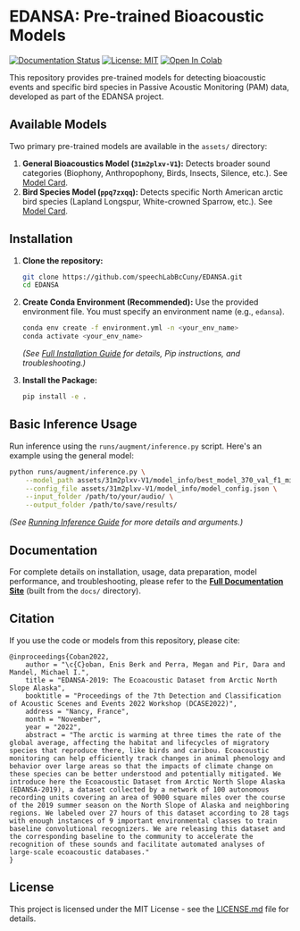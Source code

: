 # EDANSA: Pre-trained Bioacoustic Models

[![Documentation Status](https://img.shields.io/badge/docs-latest-brightgreen.svg)](https://speechlabbccuny.github.io/EDANSA/) <!-- Placeholder for actual URL -->
[![License: MIT](https://img.shields.io/badge/License-MIT-yellow.svg)](https://opensource.org/licenses/MIT)
[![Open In Colab](https://colab.research.google.com/assets/colab-badge.svg)](https://colab.research.google.com/github/speechLabBcCuny/EDANSA/blob/main/notebooks/edansa_inference_example.ipynb)

This repository provides pre-trained models for detecting bioacoustic events and specific bird species in Passive Acoustic Monitoring (PAM) data, developed as part of the EDANSA project.

## Available Models

Two primary pre-trained models are available in the `assets/` directory:

1.  **General Bioacoustics Model (`31m2plxv-V1`):** Detects broader sound categories (Biophony, Anthropophony, Birds, Insects, Silence, etc.). See [Model Card](./docs/using_pretrained_model/model_card_general_31m2plxv-V1.md).
2.  **Bird Species Model (`ppq7zxqq`):** Detects specific North American arctic bird species (Lapland Longspur, White-crowned Sparrow, etc.). See [Model Card](./docs/using_pretrained_model/model_card_bird_species_ppq7zxqq.md).

## Installation

1.  **Clone the repository:**
    ```bash
    git clone https://github.com/speechLabBcCuny/EDANSA.git
    cd EDANSA
    ```
2.  **Create Conda Environment (Recommended):** Use the provided environment file. You must specify an environment name (e.g., `edansa`).
    ```bash
    conda env create -f environment.yml -n <your_env_name>
    conda activate <your_env_name>
    ```
    *(See [Full Installation Guide](./docs/installation.md) for details, Pip instructions, and troubleshooting.)*

3.  **Install the Package:**
    ```bash
    pip install -e .
    ```

## Basic Inference Usage

Run inference using the `runs/augment/inference.py` script. Here's an example using the general model:

```bash
python runs/augment/inference.py \
    --model_path assets/31m2plxv-V1/model_info/best_model_370_val_f1_min=0.8028.pt \
    --config_file assets/31m2plxv-V1/model_info/model_config.json \
    --input_folder /path/to/your/audio/ \
    --output_folder /path/to/save/results/
```

*(See [Running Inference Guide](./docs/using_pretrained_model/index.md) for more details and arguments.)*

## Documentation

For complete details on installation, usage, data preparation, model performance, and troubleshooting, please refer to the **[Full Documentation Site](https://speechlabbccuny.github.io/EDANSA/)** (built from the `docs/` directory).

## Citation

If you use the code or models from this repository, please cite:

```
@inproceedings{Coban2022,
    author = "\c{C}oban, Enis Berk and Perra, Megan and Pir, Dara and Mandel, Michael I.",
    title = "EDANSA-2019: The Ecoacoustic Dataset from Arctic North Slope Alaska",
    booktitle = "Proceedings of the 7th Detection and Classification of Acoustic Scenes and Events 2022 Workshop (DCASE2022)",
    address = "Nancy, France",
    month = "November",
    year = "2022",
    abstract = "The arctic is warming at three times the rate of the global average, affecting the habitat and lifecycles of migratory species that reproduce there, like birds and caribou. Ecoacoustic monitoring can help efficiently track changes in animal phenology and behavior over large areas so that the impacts of climate change on these species can be better understood and potentially mitigated. We introduce here the Ecoacoustic Dataset from Arctic North Slope Alaska (EDANSA-2019), a dataset collected by a network of 100 autonomous recording units covering an area of 9000 square miles over the course of the 2019 summer season on the North Slope of Alaska and neighboring regions. We labeled over 27 hours of this dataset according to 28 tags with enough instances of 9 important environmental classes to train baseline convolutional recognizers. We are releasing this dataset and the corresponding baseline to the community to accelerate the recognition of these sounds and facilitate automated analyses of large-scale ecoacoustic databases."
}
```

## License

This project is licensed under the MIT License - see the [LICENSE.md](./LICENSE.md) file for details.
